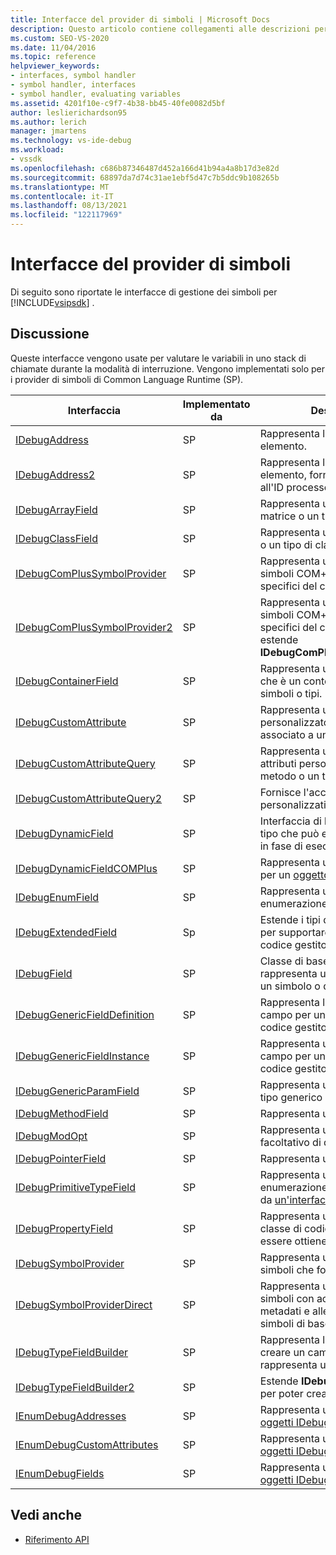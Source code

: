 ```yaml
---
title: Interfacce del provider di simboli | Microsoft Docs
description: Questo articolo contiene collegamenti alle descrizioni per le interfacce di gestione dei simboli per Visual Studio SDK, che valutano le variabili in uno stack di chiamate durante la modalità di interruzione.
ms.custom: SEO-VS-2020
ms.date: 11/04/2016
ms.topic: reference
helpviewer_keywords:
- interfaces, symbol handler
- symbol handler, interfaces
- symbol handler, evaluating variables
ms.assetid: 4201f10e-c9f7-4b38-bb45-40fe0082d5bf
author: leslierichardson95
ms.author: lerich
manager: jmartens
ms.technology: vs-ide-debug
ms.workload:
- vssdk
ms.openlocfilehash: c686b87346487d452a166d41b94a4a8b17d3e82d
ms.sourcegitcommit: 68897da7d74c31ae1ebf5d47c7b5ddc9b108265b
ms.translationtype: MT
ms.contentlocale: it-IT
ms.lasthandoff: 08/13/2021
ms.locfileid: "122117969"
---
```

# <a name="symbol-provider-interfaces"></a>Interfacce del provider di simboli
Di seguito sono riportate le interfacce di gestione dei simboli per [!INCLUDE[vsipsdk](../../../extensibility/includes/vsipsdk_md.md)] .

## <a name="discussion"></a>Discussione
 Queste interfacce vengono usate per valutare le variabili in uno stack di chiamate durante la modalità di interruzione. Vengono implementati solo per i provider di simboli di Common Language Runtime (SP).

|Interfaccia|Implementato da|Descrizione|
|---------------|--------------------|-----------------|
|[IDebugAddress](../../../extensibility/debugger/reference/idebugaddress.md)|SP|Rappresenta l'indirizzo di un elemento.|
|[IDebugAddress2](../../../extensibility/debugger/reference/idebugaddress2.md)|SP|Rappresenta l'indirizzo di un elemento, fornendo l'accesso all'ID processo.|
|[IDebugArrayField](../../../extensibility/debugger/reference/idebugarrayfield.md)|SP|Rappresenta un simbolo di matrice o un tipo di matrice.|
|[IDebugClassField](../../../extensibility/debugger/reference/idebugclassfield.md)|SP|Rappresenta un simbolo di classe o un tipo di classe.|
|[IDebugComPlusSymbolProvider](../../../extensibility/debugger/reference/idebugcomplussymbolprovider.md)|SP|Rappresenta un provider di simboli COM+ con metodi specifici del codice gestito.|
|[IDebugComPlusSymbolProvider2](../../../extensibility/debugger/reference/idebugcomplussymbolprovider2.md)|SP|Rappresenta un provider di simboli COM+ con metodi specifici del codice gestito ed estende **IDebugComPlusSymbolProvider**.|
|[IDebugContainerField](../../../extensibility/debugger/reference/idebugcontainerfield.md)|SP|Rappresenta un simbolo o un tipo che è un contenitore per altri simboli o tipi.|
|[IDebugCustomAttribute](../../../extensibility/debugger/reference/idebugcustomattribute.md)|SP|Rappresenta un attributo personalizzato che può essere associato a un simbolo.|
|[IDebugCustomAttributeQuery](../../../extensibility/debugger/reference/idebugcustomattributequery.md)|SP|Rappresenta una query per gli attributi personalizzati in un metodo o un tipo.|
|[IDebugCustomAttributeQuery2](../../../extensibility/debugger/reference/idebugcustomattributequery2.md)|SP|Fornisce l'accesso agli attributi personalizzati in un simbolo.|
|[IDebugDynamicField](../../../extensibility/debugger/reference/idebugdynamicfield.md)|SP|Interfaccia di base per qualsiasi tipo che può essere determinato in fase di esecuzione.|
|[IDebugDynamicFieldCOMPlus](../../../extensibility/debugger/reference/idebugdynamicfieldcomplus.md)|SP|Rappresenta un campo dinamico per un [oggetto IDebugBinder.](../../../extensibility/debugger/reference/idebugbinder.md)|
|[IDebugEnumField](../../../extensibility/debugger/reference/idebugenumfield.md)|SP|Rappresenta un tipo di enumerazione.|
|[IDebugExtendedField](../../../extensibility/debugger/reference/idebugextendedfield.md)|Sp|Estende i tipi di campi disponibili per supportare i generics di codice gestito.|
|[IDebugField](../../../extensibility/debugger/reference/idebugfield.md)|SP|Classe di base per tutti i campi. rappresenta una descrizione di un simbolo o di un tipo.|
|[IDebugGenericFieldDefinition](../../../extensibility/debugger/reference/idebuggenericfielddefinition.md)|SP|Rappresenta la definizione di un campo per un tipo generico di codice gestito.|
|[IDebugGenericFieldInstance](../../../extensibility/debugger/reference/idebuggenericfieldinstance.md)|SP|Rappresenta un'istanza di un campo per un tipo generico di codice gestito.|
|[IDebugGenericParamField](../../../extensibility/debugger/reference/idebuggenericparamfield.md)|SP|Rappresenta un parametro per un tipo generico di codice gestito.|
|[IDebugMethodField](../../../extensibility/debugger/reference/idebugmethodfield.md)|SP|Rappresenta un metodo.|
|[IDebugModOpt](../../../extensibility/debugger/reference/idebugmodopt.md)|SP|Rappresenta un modificatore facoltativo di debug.|
|[IDebugPointerField](../../../extensibility/debugger/reference/idebugpointerfield.md)|SP|Rappresenta un puntatore.|
|[IDebugPrimitiveTypeField](../../../extensibility/debugger/reference/idebugprimitivetypefield.md)|SP|Rappresenta un valore di enumerazione del tipo primitivo da [un'interfaccia IDebugField.](../../../extensibility/debugger/reference/idebugfield.md)|
|[IDebugPropertyField](../../../extensibility/debugger/reference/idebugpropertyfield.md)|SP|Rappresenta una proprietà di una classe di codice gestito che può essere ottiene o impostata.|
|[IDebugSymbolProvider](../../../extensibility/debugger/reference/idebugsymbolprovider.md)|SP|Rappresenta un provider di simboli che fornisce simboli e tipi.|
|[IDebugSymbolProviderDirect](../../../extensibility/debugger/reference/idebugsymbolproviderdirect.md)|SP|Rappresenta un provider di simboli con accesso diretto ai metadati e alle interfacce dei simboli di base.|
|[IDebugTypeFieldBuilder](../../../extensibility/debugger/reference/idebugtypefieldbuilder.md)|SP|Rappresenta la possibilità di creare un campo che rappresenta un tipo.|
|[IDebugTypeFieldBuilder2](../../../extensibility/debugger/reference/idebugtypefieldbuilder2.md)|SP|Estende **IDebugTypeFieldBuilder** per poter creare tipi di matrice.|
|[IEnumDebugAddresses](../../../extensibility/debugger/reference/ienumdebugaddresses.md)|SP|Rappresenta una raccolta di [oggetti IDebugAddress.](../../../extensibility/debugger/reference/idebugaddress.md)|
|[IEnumDebugCustomAttributes](../../../extensibility/debugger/reference/ienumdebugcustomattributes.md)|SP|Rappresenta una raccolta di [oggetti IDebugCustomAttribute.](../../../extensibility/debugger/reference/idebugcustomattribute.md)|
|[IEnumDebugFields](../../../extensibility/debugger/reference/ienumdebugfields.md)|SP|Rappresenta una raccolta di [oggetti IDebugField.](../../../extensibility/debugger/reference/idebugfield.md)|

## <a name="see-also"></a>Vedi anche
- [Riferimento API](../../../extensibility/debugger/reference/api-reference-visual-studio-debugging.md)
